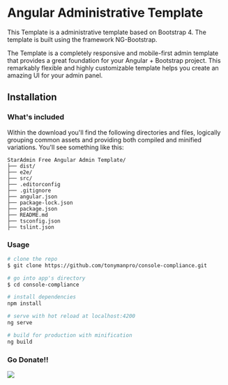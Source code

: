 # Angular Administrative Template

This Template is a administrative template based on Bootstrap 4. The template is built using the framework NG-Bootstrap.

The Template is a completely responsive and mobile-first admin template that provides a great foundation for your Angular + Bootstrap project.
This remarkably flexible and highly customizable template helps you create an amazing UI for your admin panel.


## Installation

### What's included

Within the download you'll find the following directories and files, logically grouping common assets and providing both compiled and minified variations. You'll see something like this:

```
StarAdmin Free Angular Admin Template/
├── dist/
├── e2e/
├── src/
├── .editorconfig
├── .gitignore
├── angular.json
├── package-lock.json
├── package.json
├── README.md
├── tsconfig.json
├── tslint.json
```

### Usage

``` bash
# clone the repo
$ git clone https://github.com/tonymanpro/console-compliance.git

# go into app's directory
$ cd console-compliance

# install dependencies
npm install

# serve with hot reload at localhost:4200
ng serve

# build for production with minification
ng build
```

### Go Donate!!

<a href="https://paypal.me/tonymanpro?locale.x=es_XC"><img src="https://img.shields.io/badge/Donate-PayPal-dc3d53.svg"/></a>
